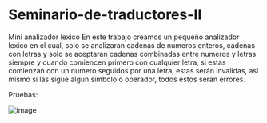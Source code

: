 # Seminario-de-traductores-II
Mini analizador lexico
En este trabajo creamos un pequeño analizador lexico en el cual, solo se analizaran cadenas de numeros enteros, cadenas con letras y solo se aceptaran cadenas combinadas entre numeros y letras siempre y cuando comiencen primero con cualquier letra, si estas comienzan con un numero seguidos por una letra, estas serán invalidas, así mismo si las sigue algun simbolo o operador, todos estos seran errores.

Pruebas:

![image](https://github.com/luisalfello/SSeminario-de-traductores-II/assets/84816868/345cf91d-3880-4939-8ebf-850be1352cbb)
